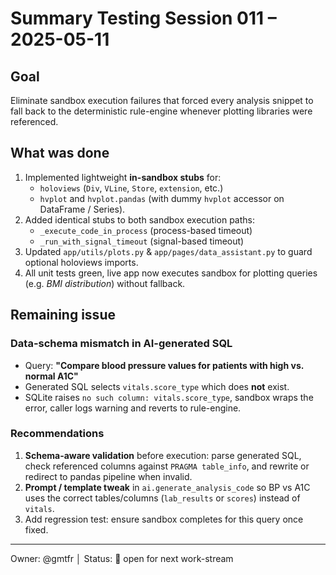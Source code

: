 # Summary Testing Session 011 – 2025-05-11

## Goal
Eliminate sandbox execution failures that forced every analysis snippet to fall back to the deterministic rule-engine whenever plotting libraries were referenced.

## What was done
1. Implemented lightweight **in-sandbox stubs** for:
   - `holoviews` (`Div`, `VLine`, `Store`, `extension`, etc.)
   - `hvplot` and `hvplot.pandas` (with dummy `hvplot` accessor on DataFrame / Series).
2. Added identical stubs to both sandbox execution paths:
   - `_execute_code_in_process` (process-based timeout)
   - `_run_with_signal_timeout` (signal-based timeout)
3. Updated `app/utils/plots.py` & `app/pages/data_assistant.py` to guard optional holoviews imports.
4. All unit tests green, live app now executes sandbox for plotting queries (e.g. *BMI distribution*) without fallback.

## Remaining issue
### Data-schema mismatch in AI-generated SQL
- Query: **"Compare blood pressure values for patients with high vs. normal A1C"**
- Generated SQL selects `vitals.score_type` which does **not** exist.
- SQLite raises `no such column: vitals.score_type`, sandbox wraps the error, caller logs warning and reverts to rule-engine.

### Recommendations
1. **Schema-aware validation** before execution: parse generated SQL, check referenced columns against `PRAGMA table_info`, and rewrite or redirect to pandas pipeline when invalid.
2. **Prompt / template tweak** in `ai.generate_analysis_code` so BP vs A1C uses the correct tables/columns (`lab_results` or `scores`) instead of `vitals`.
3. Add regression test: ensure sandbox completes for this query once fixed.

---
Owner: @gmtfr  │  Status: 📌 open for next work-stream 